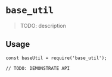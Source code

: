 # `base_util`

> TODO: description

## Usage

```
const baseUtil = require('base_util');

// TODO: DEMONSTRATE API
```
